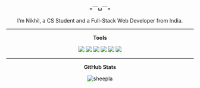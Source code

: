<div align="center">

=￣ω￣=
  
I’m Nikhil, a CS Student and a Full-Stack Web Developer from India.

---

**Tools**

<img src="https://img.shields.io/static/v1?label=Main&message=Nix%20OS%20(Primary)&color=5e81ac&style=flat-square"/> 
<img src="https://img.shields.io/static/v1?label=WM&message=i3&color=81a1c1&style=flat-square"/> 
<img src="https://img.shields.io/static/v1?label=Editor&message=NeoVim&color=5e81ac&style=flat-square"/> 
<img src="https://img.shields.io/static/v1?label=Editor&message=VSCode&color=8fbcbb&style=flat-square"/> 
<img src="https://img.shields.io/static/v1?label=Browser&message=Google Chrome&color=bf616a&style=flat-square"/> 
<img src="https://img.shields.io/static/v1?label=Keyboard&message=HUO%20JI%20Z88&color=81a1c1&style=flat-square"/>

---

**GitHub Stats**

<img align="center" src="https://github-readme-stats.vercel.app/api?username=bonitoflakez&show_icons=true&locale=en&layout=compact&hide_border=true&theme=nord&show_icons=true&bg_color=181926&icon_color=88c0d0&text_color=88c0d0&title_color=5e81ac&count_private=true" alt="sheepla" href="https://github.com/bonitoflakez" />

</div>
